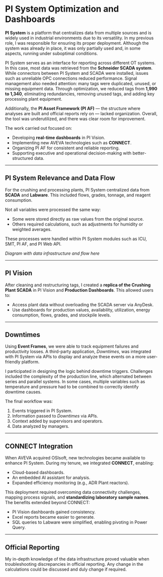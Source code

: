 # PI System Optimization and Dashboards

**PI System** is a platform that centralizes data from multiple sources and is widely used in industrial environments due to its versatility. In my previous role, I was responsible for ensuring its proper deployment. Although the system was already in place, it was only partially used and, in some aspects, running under suboptimal conditions.

PI System serves as an interface for reporting across different OT systems. In this case, most data was retrieved from the **Schneider SCADA system**. While connectors between PI System and SCADA were installed, issues such as unreliable OPC connections reduced performance. Signal management also needed attention: many tags were duplicated, unused, or missing equipment data. Through optimization, we reduced tags from **1,990 to 1,340**, eliminating redundancies, removing unused tags, and adding key processing plant equipment.

Additionally, the **PI Asset Framework (PI AF)** — the structure where analyses are built and official reports rely on — lacked organization. Overall, the tool was underutilized, and there was clear room for improvement.

The work carried out focused on:

* Developing **real-time dashboards** in PI Vision.
* Implementing new AVEVA technologies such as **CONNECT**.
* Organizing PI AF for consistent and reliable reporting.
* Supporting executive and operational decision-making with better-structured data.

---

## PI System Relevance and Data Flow

For the crushing and processing plants, PI System centralized data from **SCADA** and **Labware**. This included flows, grades, tonnage, and reagent consumption.

Not all variables were processed the same way:

* Some were stored directly as raw values from the original source.
* Others required calculations, such as adjustments for humidity or weighted averages.

These processes were handled within PI System modules such as ICU, SMT, PI AF, and PI Web API.

*Diagram with data infrastructure and flow here*

---

## PI Vision

After cleaning and restructuring tags, I created a **replica of the Crushing Plant SCADA** in PI Vision and **Production Dashboards**. This allowed users to:

* Access plant data without overloading the SCADA server via AnyDesk.
* Use dashboards for production values, availability, utilization, energy consumption, flows, grades, and stockpile levels.

---

## Downtimes

Using **Event Frames**, we were able to track equipment failures and productivity losses. A third-party application, *Downtimes*, was integrated with PI System via APIs to display and analyze these events on a more user-friendly platform.

I participated in designing the logic behind downtime triggers. Challenges included the complexity of the production line, which alternated between series and parallel systems. In some cases, multiple variables such as temperature and pressure had to be combined to correctly identify downtime causes.

The final workflow was:

1. Events triggered in PI System.
2. Information passed to *Downtimes* via APIs.
3. Context added by supervisors and operators.
4. Data analyzed by managers.

---

## CONNECT Integration

When AVEVA acquired OSIsoft, new technologies became available to enhance PI System. During my tenure, we integrated **CONNECT**, enabling:

* Cloud-based dashboards.
* An embedded AI assistant for analysis.
* Expanded efficiency monitoring (e.g., ADR Plant reactors).

This deployment required overcoming data connectivity challenges, mapping process signals, and **standardizing laboratory sample names**. The benefits extended beyond CONNECT:

* PI Vision dashboards gained consistency.
* Excel reports became easier to generate.
* SQL queries to Labware were simplified, enabling pivoting in Power Query.

---

## Official Reporting

My in-depth knowledge of the data infrastructure proved valuable when troubleshooting discrepancies in official reporting. Any change in the calculations could be discussed and duly change if required. 



